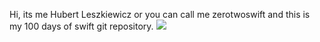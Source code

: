 Hi, its me Hubert Leszkiewicz or you can call me zerotwoswift and this is my 100 days of swift git repository.
![](https://github.com/zerotwoswift/100swift02/blob/zerotwoswift-gifsforreadme.md/tenor.gif?raw=true)
